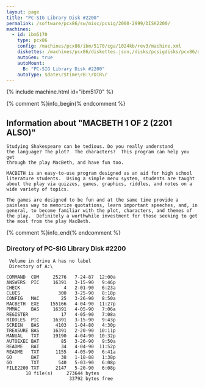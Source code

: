 ```yaml
---
layout: page
title: "PC-SIG Library Disk #2200"
permalink: /software/pcx86/sw/misc/pcsig/2000-2999/DISK2200/
machines:
  - id: ibm5170
    type: pcx86
    config: /machines/pcx86/ibm/5170/cga/1024kb/rev3/machine.xml
    diskettes: /machines/pcx86/diskettes.json,/disks/pcsigdisks/pcx86/diskettes.json
    autoGen: true
    autoMount:
      B: "PC-SIG Library Disk #2200"
    autoType: $date\r$time\rB:\rDIR\r
---
```


{% include machine.html id="ibm5170" %}

{% comment %}info_begin{% endcomment %}

## Information about "MACBETH 1 OF 2 (2201 ALSO)"

    Studying Shakespeare can be tedious. Do you really understand
    the language? The plot?  The characters?  This program can help you get
    through the play MacBeth, and have fun too.
    
    MACBETH is an easy-to-use program designed as an aid for high school
    literature students.  Using a simple menu system, students are taught
    about the play via quizzes, games, graphics, riddles, and notes on a
    wide variety of topics.
    
    The games are designed to be fun and at the same time provide a
    painless way to memorize quotations, learn important speeches, and, in
    general, to become familiar with the plot, characters, and themes of
    the play.  Definitely a worthwhile investment for those seeking to get
    the most from the play MacBeth.
{% comment %}info_end{% endcomment %}


### Directory of PC-SIG Library Disk #2200

     Volume in drive A has no label
     Directory of A:\

    COMMAND  COM     25276   7-24-87  12:00a
    ANSWERS  PIC     16391   3-15-90   9:46p
    CHECK                4   2-01-90   6:23a
    CLUES              300   3-25-90   8:18p
    CONFIG   MAC        25   3-26-90   8:50a
    MACBETH  EXE    155166   4-04-90  11:27p
    PMMAC    BAS     16391   4-05-90   7:06a
    REGISTER            17   4-05-90   7:08a
    RIDDLES  PIC     16391   3-15-90   9:43p
    SCREEN   BAS      4103   1-04-80   4:30p
    TREASURE BAS     16391   2-20-90  10:11p
    MANUAL   TXT     19190   4-04-90  10:32p
    AUTOEXEC BAT        85   3-26-90   9:50a
    README   BAT        34   4-04-90  11:52p
    README   TXT      1155   4-05-90   6:41a
    GO       BAT        38   1-18-88   1:38p
    GO       TXT       540   5-03-90   6:08p
    FILE2200 TXT      2147   5-20-90   6:08p
           18 file(s)     273644 bytes
                           33792 bytes free
